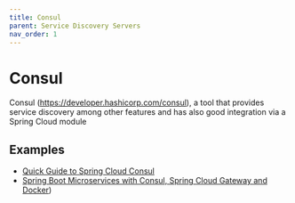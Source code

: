 ```yaml
---
title: Consul
parent: Service Discovery Servers
nav_order: 1
---
```


# Consul
Consul (https://developer.hashicorp.com/consul), a tool that provides service discovery among other features and has also good integration 
via a Spring Cloud module

## Examples
* [ Quick Guide to Spring Cloud Consul](https://github.com/spring-kb/baeldung-spring-cloud-consul)
* [Spring Boot Microservices with Consul, Spring Cloud Gateway and Docker](https://github.com/spring-kb/spring-boot-microservices-with-consul-spring-cloud-gateway-and-docker))